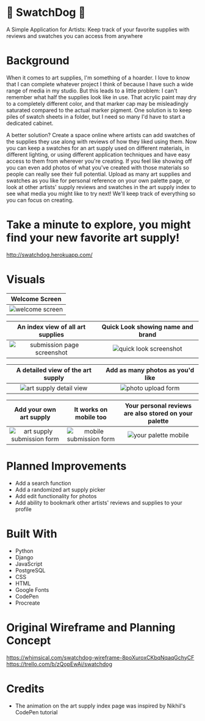 # 🐾 SwatchDog 🐾
A Simple Application for Artists: Keep track of your favorite supplies with reviews and swatches you can access from anywhere

# Background
When it comes to art supplies, I'm something of a hoarder. I love to know that I can complete whatever project I think of because I have such a wide range of media in my studio. But this leads to a little problem: I can't remember what half the supplies look like in use. That acrylic paint may dry to a completely different color, and that marker cap may be misleadingly saturated compared to the actual marker pigment. One solution is to keep piles of swatch sheets in a folder, but I need so many I'd have to start a dedicated cabinet. 

A better solution? Create a space online where artists can add swatches of the supplies they use along with reviews of how they liked using them. Now you can keep a swatches for an art supply used on different materials, in different lighting, or using different application techniques and have easy access to them from wherever you're creating. If you feel like showing off you can even add photos of what you've created with those materials so people can really see their full potential. Upload as many art supplies and swatches as you like for personal reference on your own palette page, or look at other artists' supply reviews and swatches in the art supply index to see what media you might like to try next! We'll keep track of everything so you can focus on creating. 

# Take a minute to explore, you might find your new favorite art supply!
http://swatchdog.herokuapp.com/

# Visuals

|Welcome Screen|
| :---------: |
|![welcome screen](https://i.imgur.com/G45nBdj.png "Welcome screen")|

| An index view of all art supplies | Quick Look showing name and brand |
| :---------: | :---------: |
|![submission page screenshot](https://i.imgur.com/CJeTtc7.png "Art Supply index page") | ![quick look screenshot](https://i.imgur.com/drsXF2s.png "Detailed review")

| A detailed view of the art supply | Add as many photos as you'd like | 
| :---------: | :---------: |
|![art supply detail view](https://i.imgur.com/sSk7NZu.png "Art supply detail view") | ![photo upload form](https://i.imgur.com/UxGAfU1.png "photo upload form")

| Add your own art supply | It works on mobile too | Your personal reviews are also stored on your palette |
| :---------: | :---------: | :---------: |
|![art supply submission form](https://i.imgur.com/QntpJ9d.png "Art supply submission form") | ![mobile submission form](https://i.imgur.com/0810BVH.png "mobile submission form") | ![your palette mobile](https://i.imgur.com/3zPV1jE.png "your palette mobile view")

# Planned Improvements
* Add a search function
* Add a randomized art supply picker
* Add edit functionality for photos
* Add ability to bookmark other artists' reviews and supplies to your profile


# Built With
* Python
* Django
* JavaScript
* PostgreSQL
* CSS
* HTML
* Google Fonts
* CodePen
* Procreate

# Original Wireframe and Planning Concept
https://whimsical.com/swatchdog-wireframe-8poXuroxCKbqNqaqGchyCF
https://trello.com/b/zQopEwAi/swatchdog

# Credits
* The animation on the art supply index page was inspired by Nikhil's CodePen tutorial
